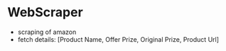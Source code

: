 # WebScraper
- scraping of amazon
- fetch details: [Product Name, Offer Prize, Original Prize, Product Url]
